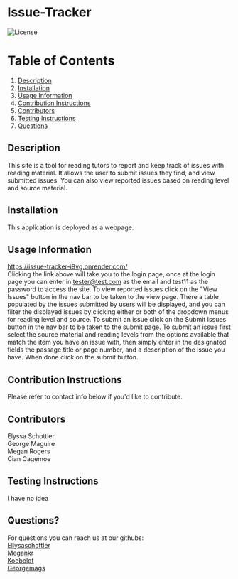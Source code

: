 # Issue-Tracker

  ![License](https://img.shields.io/badge/license-MIT-blue.svg)
  
# Table of Contents
1. [Description](#Description)
2. [Installation](#Installation)
2. [Usage Information](#Usage)    
3. [Contribution Instructions](#Contribution)
4. [Contributors](#contributors)
5. [Testing Instructions](#Testing)
6. [Questions](#Questions?????!)

## Description <a name="Description"></a>
This site is a tool for reading tutors to report and keep track of issues with reading material. It allows the user to submit issues they find, and view submitted issues. You can also view reported issues based on reading level and source material.

## Installation <a name="Installation"></a>
This application is deployed as a webpage.

## Usage Information <a name="Usage"></a>
https://issue-tracker-i9vg.onrender.com/
<br/>Clicking the link above will take you to the login page, once at the login page you can enter in tester@test.com as the email and test11 as the password to access the site. To view reported issues click on the "View Issues" button in the nav bar to be taken to the view page. There a table populated by the issues submitted by users will be displayed, and you can filter the displayed issues by clicking either or both of the dropdown menus for reading level and source. To submit an issue click on the Submit Issues button in the nav bar to be taken to the submit page. To submit an issue first select the source material and reading levels from the options available that match the item you have an issue with, then simply enter in the designated fields the passage title or page number, and a description of the issue you have. When done click on the submit button.

## Contribution Instructions <a name="Contribution"></a>
Please refer to contact info below if you'd like to contribute.

## Contributors<a name="contributors"></a>
Elyssa Schottler
<br/>George Maguire
<br/>Megan Rogers
<br/>Cian Cagemoe

## Testing Instructions <a name="Testing"></a>
I have no idea

## Questions? <a name="Questions?????!"></a>
For questions you can reach us at our githubs:
<br/> <a href= 'https://github.com/ellysaschottler'>Ellysaschottler</a>
<br/> <a href= 'https://github.com/megankr'>Megankr</a>
<br/> <a href= 'https://github.com/Koeboldt'>Koeboldt</a>
<br/> <a href= 'https://github.com/georgemags'>Georgemags</a>
